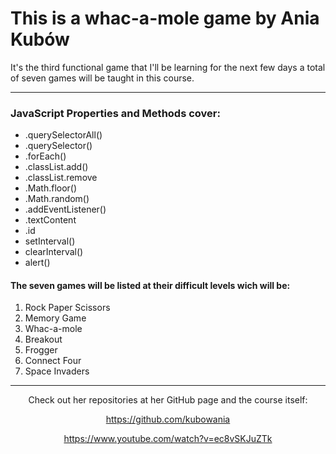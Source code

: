 <h1>This is a whac-a-mole game by Ania Kubów</h1>

It's the third functional game that I'll be learning for the next few days a total of seven games will be taught in this course.
<hr>
<div>
<h3>JavaScript Properties and Methods cover:</h3>
<ul>
  <li>.querySelectorAll()
  <li>.querySelector()
  <li>.forEach()
  <li>.classList.add()
  <li>.classList.remove
  <li>.Math.floor()
  <li>.Math.random()
  <li>.addEventListener()
  <li>.textContent
  <li>.id
  <li>setInterval()
  <li>clearInterval()
  <li>alert()
</ul>
</div>
<h4>The seven games will be listed at their difficult levels wich will be:</h4>
<ol>
  <li>Rock Paper Scissors
  <li>Memory Game
  <li>Whac-a-mole
  <li>Breakout
  <li>Frogger
  <li>Connect Four
  <li>Space Invaders
</ol>

<div>
<hr>
<div align= "center">
Check out her repositories at her GitHub page and the course itself:


<a>https://github.com/kubowania</a>

<a>https://www.youtube.com/watch?v=ec8vSKJuZTk</a>
</div>
